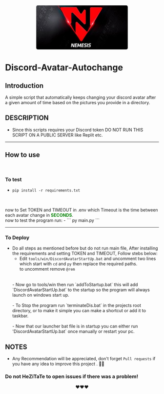 <p align="center">
<img src="NEMESIS_TEAM_LOGO.jpg" alt="NEMESIS TEAM LOGO" style="border-radius:5px"/>
</p>

# Discord-Avatar-Autochange

## Introduction
A simple script that automatically keeps changing your discord avatar after a given amount of time based on the pictures you provide in a directory.


## DESCRIPTION
 - Since this scripts requires your Discord token DO NOT RUN THIS SCRIPT ON A PUBLIC SERVER like Replit etc.

---
## How to use

<br>

### To test

- ``` pip install -r requirements.txt ```
<br>
<br>
now to Set TOKEN and TIMEOUT in .env which Timeout is the time between each avatar change in <b style="color:green;">SECONDS</b>.
<br>
now to test the program run:
- ``` py main.py ```
<br>

---

### To Deploy
- Do all steps as mentioned before but do not run main file, After installing the requirements and setting TOKEN and TIMEOUT, Follow stebs below:
  - Edit `tools/win/DiscordAvatarStartUp.bat` and uncomment two lines which start with `cd` and `py` then replace the required paths. 
  <br> to uncomment remove `@rem`
  <br>
  <br>
  - Now go to tools/win then run `addToStartup.bat` this will add `DiscordAvatarStartUp.bat` to the startup so the program will always launch on windows start up.
  <br>
  <br>
  - To Stop the program run `terminateDis.bat` in the projects root directory, or to make it simple you can make a shortcut or add it to taskbar.
  <br>
  <br>
  - Now that our launcher bat file is in startup you can either run 'DiscordAvatarStartUp.bat` once manually or restart your pc.

## NOTES
- Any Recommendation will be appreciated, don't forget `Pull requests` if you have any idea to improve this project . 👙🤺


### Do not HeZiTaTe to open issues if there was a problem!
<p align="center">
❤️❤️❤️
</p>
